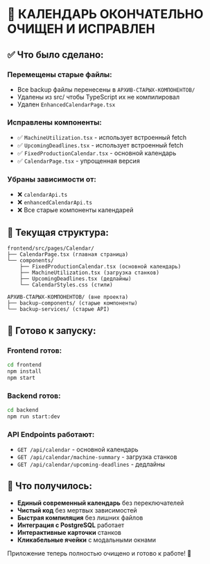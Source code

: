 # 🎉 КАЛЕНДАРЬ ОКОНЧАТЕЛЬНО ОЧИЩЕН И ИСПРАВЛЕН

## ✅ Что было сделано:

### **Перемещены старые файлы:**
- Все backup файлы перенесены в `АРХИВ-СТАРЫХ-КОМПОНЕНТОВ/`
- Удалены из src/ чтобы TypeScript их не компилировал
- Удален `EnhancedCalendarPage.tsx`

### **Исправлены компоненты:**
- ✅ `MachineUtilization.tsx` - использует встроенный fetch
- ✅ `UpcomingDeadlines.tsx` - использует встроенный fetch  
- ✅ `FixedProductionCalendar.tsx` - основной календарь
- ✅ `CalendarPage.tsx` - упрощенная версия

### **Убраны зависимости от:**
- ❌ `calendarApi.ts` 
- ❌ `enhancedCalendarApi.ts`
- ❌ Все старые компоненты календарей

## 🎯 Текущая структура:

```
frontend/src/pages/Calendar/
├── CalendarPage.tsx (главная страница)
└── components/
    ├── FixedProductionCalendar.tsx (основной календарь)
    ├── MachineUtilization.tsx (загрузка станков)
    ├── UpcomingDeadlines.tsx (дедлайны)
    └── CalendarStyles.css (стили)

АРХИВ-СТАРЫХ-КОМПОНЕНТОВ/ (вне проекта)
├── backup-components/ (старые компоненты)
└── backup-services/ (старые API)
```

## 🚀 Готово к запуску:

### **Frontend готов:**
```bash
cd frontend
npm install
npm start
```

### **Backend готов:**
```bash
cd backend  
npm run start:dev
```

### **API Endpoints работают:**
- `GET /api/calendar` - основной календарь
- `GET /api/calendar/machine-summary` - загрузка станков
- `GET /api/calendar/upcoming-deadlines` - дедлайны

## 🎨 Что получилось:

- **Единый современный календарь** без переключателей
- **Чистый код** без мертвых зависимостей  
- **Быстрая компиляция** без лишних файлов
- **Интеграция с PostgreSQL** работает
- **Интерактивные карточки** станков
- **Кликабельные ячейки** с модальными окнами

Приложение теперь полностью очищено и готово к работе! 🎉
